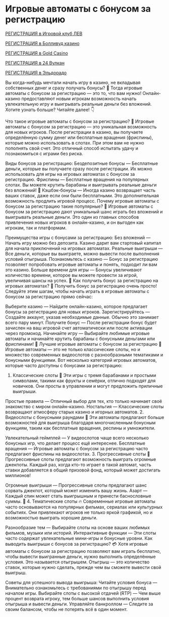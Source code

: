 # Игровые автоматы с бонусом за регистрацию

[РЕГИСТРАЦИЯ в Игровой клуб ЛЕВ](https://yielddigitals.top?ref=fap_w41726p111_default)

[РЕГИСТРАЦИЯ в Болливуд казино](https://lucky-bo11ywood.top?ref=fap_w41726p129_default)

[РЕГИСТРАЦИЯ в Gold Casino](https://interup-moving.top?ref=fap_w41726p126_default)

[РЕГИСТРАЦИЯ в 24 Вулкан](https://digital-currents.top?ref=fap_w41726p113_default)

[РЕГИСТРАЦИЯ в Эльдорадо](https://digital-pours.top?ref=fap_w41726p112_default)

Вы когда-нибудь мечтали начать игру в казино, не вкладывая собственных денег и сразу получать бонусы? 🎉 Тогда игровые автоматы с бонусом за регистрацию — это то, что вам нужно! Онлайн-казино предоставляют новым игрокам возможность начать увлекательную игру и выигрывать реальные деньги без вложений. Хотите узнать больше? Читайте далее! 👇

Что такое игровые автоматы с бонусом за регистрацию? 🎁
Игровые автоматы с бонусом за регистрацию — это уникальная возможность для новых игроков. После регистрации в казино, вы получаете определённую сумму денег или бесплатные вращения (фриспины), которые можно использовать в слотах. При этом вам не нужно пополнять свой счет. Это отличный способ испытать удачу и познакомиться с играми без риска.

Виды бонусов за регистрацию:
Бездепозитные бонусы — Бесплатные деньги, которые вы получаете сразу после регистрации. Их можно использовать для игры на игровых автоматах с бонусом за регистрацию.
Фриспины — Бесплатные вращения на популярных слотах. Вы можете крутить барабаны и выигрывать реальные деньги без вложений! 🎯
Кэшбэк-бонусы — Иногда казино возвращает часть ваших ставок, даже если они были бесплатными. Это дополнительная возможность продлить игровой процесс.
Почему игровые автоматы с бонусом за регистрацию такие популярные? 💎
Игровые автоматы с бонусом за регистрацию дают уникальный шанс играть без вложений и выигрывать реальные деньги. Это один из главных способов привлечения новых игроков в онлайн-казино, и он выгоден как игрокам, так и платформам.

Преимущества игры с бонусами за регистрацию:
Без вложений — Начать игру можно без депозита. Казино дарит вам стартовый капитал для начала приключений на игровых автоматах.
Реальные выигрыши — Все деньги, которые вы выиграете, можно вывести после выполнения условий отыгрыша.
Познакомьтесь с казино — Бонус за регистрацию позволяет попробовать игровые автоматы и понять, подходит ли вам это казино.
Больше времени для игры — Бонусы увеличивают количество времени, которое вы можете провести за игрой, увеличивая шансы на успех. 🎉
Как получить бонус за регистрацию на игровых автоматах? 🚀
Получить бонус за регистрацию очень просто! Следуйте этим шагам, чтобы начать играть в игровые автоматы с бонусом за регистрацию прямо сейчас:

Выберите казино — Найдите онлайн-казино, которое предлагает бонусы за регистрацию для новых игроков.
Зарегистрируйтесь — Создайте аккаунт, указав необходимые данные. Обычно это занимает всего пару минут.
Получите бонус — После регистрации бонус будет зачислен на ваш игровой счет автоматически или после активации через промокод.
Начинайте игру — Выбирайте любимые игровые автоматы и начинайте крутить барабаны с бонусными деньгами или фриспинами! 🎰
Лучшие игровые автоматы с бонусом за регистрацию 🎯
Игровые автоматы — это не только классические слоты, но и множество современных видеослотов с разнообразными тематиками и бонусными функциями. Вот несколько категорий игровых автоматов, которые часто доступны с бонусами за регистрацию:

1. Классические слоты 🍒
Эти игры с тремя барабанами и простыми символами, такими как фрукты и семёрки, отлично подходят для новичков. Они просты в управлении и могут предложить приличные выигрыши.

Простые правила — Отличный выбор для тех, кто только начинает своё знакомство с миром онлайн-казино.
Ностальгия — Классические слоты возвращают атмосферу старых казино и игорных автоматов.
2. Видеослоты с бонусными раундами 🎥
Эти автоматы предлагают больше возможностей для выигрыша благодаря многочисленным бонусным функциям, таким как бесплатные вращения, респины и умножители.

Увлекательный геймплей — У видеослотов чаще всего несколько бонусных игр, что делает процесс ещё интереснее.
Бесплатные вращения — Игровые автоматы с бонусом за регистрацию часто предлагают фриспины на видеослотах.
3. Прогрессивные слоты 🎰
Прогрессивные слоты предлагают возможность выиграть огромные джекпоты. Каждый раз, когда кто-то играет в такой автомат, часть ставки добавляется в общий призовой фонд, который может достигать миллионов!

Огромные выигрыши — Прогрессивные слоты предлагают шанс сорвать джекпот, который может изменить вашу жизнь.
Азарт — Каждый спин может стать выигрышным и принести баснословные суммы. 💸
4. Тематические слоты 🔥
Современные игровые автоматы часто основываются на популярных фильмах, сериалах или культурных событиях. Они привлекают игроков не только яркой графикой, но и возможностью выиграть хорошие деньги.

Разнообразие тем — Выбирайте слоты на основе ваших любимых фильмов, музыки или историй.
Интерактивные функции — Эти слоты часто содержат увлекательные мини-игры и бонусные уровни.
Как выводить выигрыши с бонусов за регистрацию? 💳
Хотя игровые автоматы с бонусом за регистрацию позволяют вам играть бесплатно, чтобы вывести выигранные деньги, нужно выполнить определённые условия. Это называется отыгрышем. Отыгрыш — это количество ставок, которые нужно сделать, прежде чем вы сможете вывести свой выигрыш.

Советы для успешного вывода выигрыша:
Читайте условия бонуса — Внимательно ознакомьтесь с требованиями по отыгрышу перед началом игры.
Выбирайте слоты с высокой отдачей (RTP) — Чем выше процент возврата игроку, тем больше шансов выполнить условия отыгрыша и вывести деньги.
Управляйте банкроллом — Следите за своим балансом, чтобы не потерять всё в один момент.

